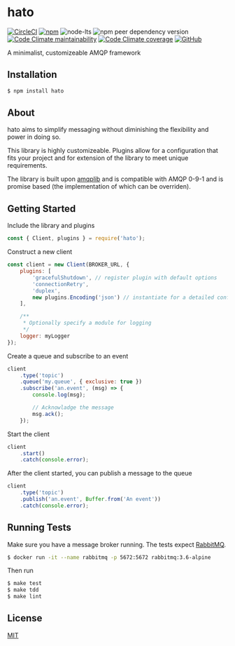 # hato

[![CircleCI](https://img.shields.io/circleci/build/github/openrm/hato)](https://app.circleci.com/pipelines/github/openrm/hato?branch=master)
[![npm](https://img.shields.io/npm/v/hato)](https://www.npmjs.com/package/hato)
![node-lts](https://img.shields.io/node/v-lts/hato)
![npm peer dependency version](https://img.shields.io/npm/dependency-version/hato/peer/amqplib)
[![Code Climate maintainability](https://img.shields.io/codeclimate/maintainability/openrm/hato)](https://codeclimate.com/github/openrm/hato/maintainability)
[![Code Climate coverage](https://img.shields.io/codeclimate/coverage/openrm/hato)](https://codeclimate.com/github/openrm/hato/test_coverage)
[![GitHub](https://img.shields.io/github/license/openrm/hato)](https://github.com/openrm/hato/blob/master/LICENSE)

A minimalist, customizeable AMQP framework

## Installation
```sh
$ npm install hato
```

## About
hato aims to simplify messaging without diminishing the flexibility and power in doing so.

This library is highly customizeable. Plugins allow for a configuration that fits your project and for extension of the library to meet unique requirements.

The library is built upon [amqplib](https://www.npmjs.com/package/amqplib) and is compatible with AMQP 0-9-1 and is promise based (the implementation of which can be overriden).

## Getting Started

Include the library and plugins

```js
const { Client, plugins } = require('hato');
```


Construct a new client
```js
const client = new Client(BROKER_URL, {
    plugins: [
        'gracefulShutdown', // register plugin with default options
        'connectionRetry',
        'duplex',
        new plugins.Encoding('json') // instantiate for a detailed configuration
    ],

    /**
     * Optionally specify a module for logging
     */
    logger: myLogger
});
```

Create a queue and subscribe to an event
```js
client
    .type('topic')
    .queue('my.queue', { exclusive: true })
    .subscribe('an.event', (msg) => {
        console.log(msg);

        // Acknowladge the message
        msg.ack();
    });
```

Start the client
```js
client
    .start()
    .catch(console.error);
````

After the client started, you can publish a message to the queue
```js
client
    .type('topic')
    .publish('an.event', Buffer.from('An event'))
    .catch(console.error);
```

## Running Tests

Make sure you have a message broker running. The tests expect [RabbitMQ](https://www.rabbitmq.com/).

```sh
$ docker run -it --name rabbitmq -p 5672:5672 rabbitmq:3.6-alpine
```
Then run
```sh
$ make test
$ make tdd
$ make lint
```

## License
[MIT](https://github.com/openrm/hato/blob/master/LICENSE)

